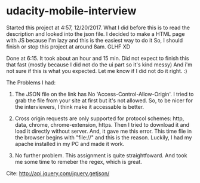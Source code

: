 # udacity-mobile-interview
Started this project at 4:57, 12/20/2017. What I did before this is to read the description and looked into the json file.
I decided to make a HTML page with JS because I'm lazy and this is the easiest way to do it
So, I should finish or stop this project at around 8am. GLHF XD

Done at 6:15. It took about an hour and 15 min.
Did not expect to finish this that fast (mostly because I did not do the ui part so it's kind messy)
And i'm not sure if this is what you expected. Let me know if I did not do it right. :)

The Problems I had:
1. The JSON file on the link has No 'Access-Control-Allow-Origin'.
   I tried to grab the file from your site at first but it's not allowed.
   So, to be nicer for the interviewers, I think make it accessable is better.
   
2. Cross origin requests are only supported for protocol schemes: http, data, chrome, chrome-extension, https.
   Then I tried to download it and load it directly without server. And, it gave me this error. This time flie in the browser begins with "file://" and this is the reason.
   Luckily, I had my apache installed in my PC and made it work.
   
3. No further problem. This assignment is quite straightfoward. And took me some time to remeber the regex, which is great. 


Cite: 
http://api.jquery.com/jquery.getjson/